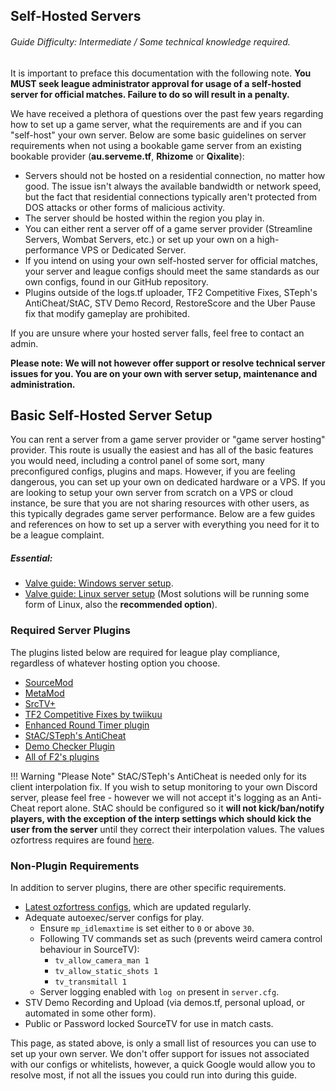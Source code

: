 ## Self-Hosted Servers
###### Guide Difficulty: Intermediate / Some technical knowledge required.
It is important to preface this documentation with the following note. **You MUST seek league administrator approval for usage of a self-hosted server for official matches. Failure to do so will result in a penalty.**

We have received a plethora of questions over the past few years regarding how to set up a game server, what the requirements are and if you can "self-host" your own server. Below are some basic guidelines on server requirements when not using a bookable game server from an existing bookable provider (**au.serveme.tf**, **Rhizome** or **Qixalite**):

* Servers should not be hosted on a residential connection, no matter how good. The issue isn't always the available bandwidth or network speed, but the fact that residential connections typically aren't protected from DOS attacks or other forms of malicious activity.
* The server should be hosted within the region you play in.
* You can either rent a server off of a game server provider (Streamline Servers, Wombat Servers, etc.) or set up your own on a high-performance VPS or Dedicated Server.
* If you intend on using your own self-hosted server for official matches, your server and league configs should meet the same standards as our own configs, found in our GitHub repository.
* Plugins outside of the logs.tf uploader, TF2 Competitive Fixes, STeph's AntiCheat/StAC, STV Demo Record, RestoreScore and the Uber Pause fix that modify gameplay are prohibited.

If you are unsure where your hosted server falls, feel free to contact an admin.

**Please note: We will not however offer support or resolve technical server issues for you. You are on your own with server setup, maintenance and administration.**

## Basic Self-Hosted Server Setup
You can rent a server from a game server provider or "game server hosting" provider. This route is usually the easiest and has all of the basic features you would need, including a control panel of some sort, many preconfigured configs, plugins and maps. However, if you are feeling dangerous, you can set up your own on dedicated hardware or a VPS. If you are looking to setup your own server from scratch on a VPS or cloud instance, be sure that you are not sharing resources with other users, as this typically degrades game server performance. Below are a few guides and references on how to set up a server with everything you need for it to be a league complaint.

##### Essential:

* [Valve guide: Windows server setup](https://wiki.teamfortress.com/wiki/Windows_dedicated_server).
* [Valve guide: Linux server setup](https://wiki.teamfortress.com/wiki/Linux_dedicated_server) (Most solutions will be running some form of Linux, also the **recommended option**).

### Required Server Plugins
The plugins listed below are required for league play compliance, regardless of whatever hosting option you choose. 

* [SourceMod](https://www.sourcemod.net/)
* [MetaMod](https://www.metamodsource.net/)
* [SrcTV+](https://github.com/drunderscore/srctvplus)
* [TF2 Competitive Fixes by twiikuu](https://github.com/ldesgoui/tf2-comp-fixes)
* [Enhanced Round Timer plugin](https://github.com/ozfortress/Enhanced-Match-Timer)
* [StAC/STeph's AntiCheat](https://github.com/sapphonie/StAC-tf2)
* [Demo Checker Plugin](https://github.com/ozfortress/demo_check_plugin)
* [All of F2's plugins](https://github.com/F2/F2s-sourcemod-plugins)

!!! Warning "Please Note"
    StAC/STeph's AntiCheat is needed only for its client interpolation fix. If you wish to setup monitoring to your own Discord server, please feel free - however we will not accept it's logging as an Anti-Cheat report alone. StAC should be configured so it **will not kick/ban/notify players, with the exception of the interp settings which should kick the user from the server** until they correct their interpolation values. The values ozfortress requires are found [here](/info/server_configs).

### Non-Plugin Requirements
In addition to server plugins, there are other specific requirements.

* [Latest ozfortress configs](https://github.com/ozfortress/server-configs), which are updated regularly.
* Adequate autoexec/server configs for play.
  * Ensure `mp_idlemaxtime` is set either to `0` or above `30`.
  * Following TV commands set as such (prevents weird camera control behaviour in SourceTV):
    * `tv_allow_camera_man 1`
    * `tv_allow_static_shots 1`
    * `tv_transmitall 1`
  * Server logging enabled with `log on` present in `server.cfg`.
* STV Demo Recording and Upload (via demos.tf, personal upload, or automated in some other form).
* Public or Password locked SourceTV for use in match casts.

This page, as stated above, is only a small list of resources you can use to set up your own server. We don't offer support for issues not associated with our configs or whitelists, however, a quick Google would allow you to resolve most, if not all the issues you could run into during this guide.
